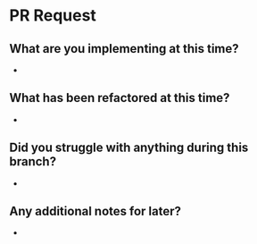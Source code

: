 # PR Request

## What are you implementing at this time?

-

## What has been refactored at this time?

-

## Did you struggle with anything during this branch?

-

## Any additional notes for later?

-

